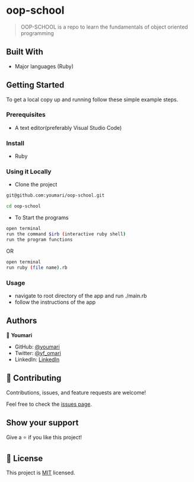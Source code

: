 # oop-school
> OOP-SCHOOL is a repo to learn the fundamentals of object oriented programming
## Built With

- Major languages (Ruby)


## Getting Started

To get a local copy up and running follow these simple example steps.

### Prerequisites
- A text editor(preferably Visual Studio Code)

### Install
- Ruby

### Using it Locally

- Clone the project

```bash 
git@github.com:youmari/oop-school.git

cd oop-school
```

- To Start the programs
```bash
open terminal
run the command $irb (interactive ruby shell)
run the program functions
```

OR 

```bash
open terminal
run ruby (file name).rb
```
### Usage 
- navigate to root directory of the app and run ./main.rb
- follow the instructions of the app

## Authors

👤 **Youmari**

- GitHub: [@youmari](https://github.com/youmari)
- Twitter: [@yf_omari](https://twitter.com/yf_omari)
- LinkedIn: [LinkedIn](https://www.linkedin.com/in/yassine-omari-945114190/)


## 🤝 Contributing

Contributions, issues, and feature requests are welcome!

Feel free to check the [issues page](../../issues/).

## Show your support

Give a ⭐️ if you like this project!

## 📝 License

This project is [MIT](./MIT.md) licensed.

